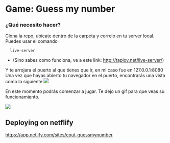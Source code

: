 # Game: Guess my number

### ¿Qué necesito hacer?
Clona la repo, ubicate dentro de la carpeta y correlo en tu server local. Puedes usar el comando
```
  live-server
```
* (Sino sabes como funciona, ve a este link: http://tapiov.net/live-server/)

Y te arrojara el puerto al que tienes que ir, en mi caso fue en 127.0.0.1:8080
Una vez que hayas abierto tu navegador en el puerto, encontrarás una vista como la siguiente
![](https://i.imgur.com/ltfSGVh.png)

En este momento podrás comenzar a jugar. Te dejo un gif para que veas su funcionamiento.

![](https://i.imgur.com/0VBUJJW.gif)

## Deploying on netflify
https://app.netlify.com/sites/cout-guessmynumber


